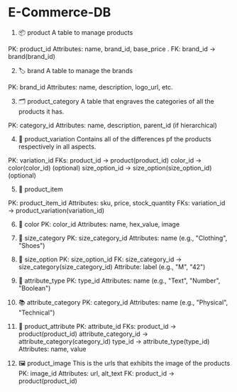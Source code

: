 # E-Commerce-DB
1. 📦 product
A table to manage products

PK: product_id
Attributes: name, brand_id, base_price .
FK: brand_id → brand(brand_id)

2. 🏷️ brand
A table to manage the brands 

PK: brand_id
Attributes: name, description, logo_url, etc.

3. 🗂️ product_category
A table that engraves the categories of all the products it has.

PK: category_id
Attributes: name, description, parent_id (if hierarchical)

4. 🔄 product_variation
Contains all of the differences pf the products respectively in all aspects.

PK: variation_id
FKs:
product_id → product(product_id)
color_id → color(color_id) (optional)
size_option_id → size_option(size_option_id) (optional)

5. 🧾 product_item

PK: product_item_id
Attributes: sku, price, stock_quantity
FKs:
variation_id → product_variation(variation_id)

6. 🎨 color
PK: color_id
Attributes: name, hex_value, image

7. 📏 size_category
PK: size_category_id
Attributes: name (e.g., "Clothing", "Shoes")

8. 📐 size_option
PK: size_option_id
FK: size_category_id → size_category(size_category_id)
Attribute: label (e.g., "M", "42")

9. 🧪 attribute_type
PK: type_id
Attributes: name (e.g., "Text", "Number", "Boolean")

10. 📚 attribute_category
PK: category_id
Attributes: name (e.g., "Physical", "Technical")

11. 🧵 product_attribute
PK: attribute_id
FKs:
product_id → product(product_id)
attribute_category_id → attribute_category(category_id)
type_id → attribute_type(type_id)
Attributes: name, value

12. 🖼️ product_image
This is the urls that exhibits the image of the products
PK: image_id
Attributes: url, alt_text
FK: product_id → product(product_id)

